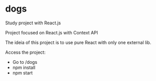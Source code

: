 # dogs  
Study project with React.js

Project focused on React.js with Context API

The ideia of this project is to use pure React with only one external lib.

Access the project:
- Go to /dogs 
- npm install
- npm start 
